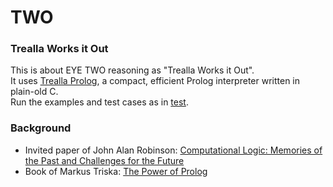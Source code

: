 # TWO

### Trealla Works it Out

This is about EYE TWO reasoning as "Trealla Works it Out".  
It uses [Trealla Prolog](https://github.com/infradig/trealla), a compact, efficient Prolog interpreter written in plain-old C.  
Run the examples and test cases as in [test](https://github.com/josd/eye/blob/master/two/test).  

### Background

- Invited paper of John Alan Robinson: [Computational Logic: Memories of the Past and Challenges for the Future](https://archive.org/details/springer_10.1007-3-540-44957-4/page/n19/mode/2up)
- Book of Markus Triska: [The Power of Prolog](https://www.metalevel.at/prolog)
